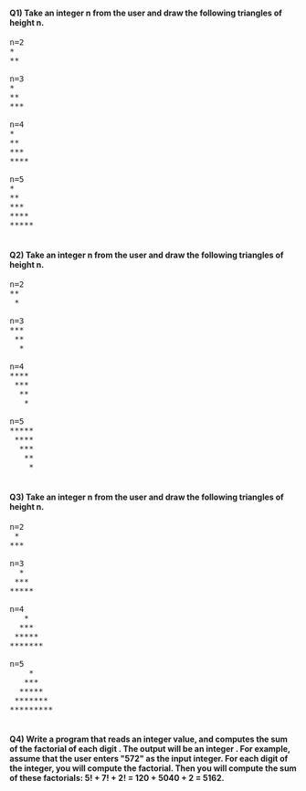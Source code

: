 #### Q1) Take an integer n from the user and draw the following triangles of height n.

<pre>
n=2
*
**

n=3
*
**
***

n=4
*
**
***
****

n=5
*
**
***
****
*****

</pre>

#### Q2) Take an integer n from the user and draw the following triangles of height n.

<pre>
n=2
**
 *
 
n=3
***
 **
  *
   
n=4
****
 ***
  **
   *
   
n=5
*****
 ****
  ***
   **
    *
    
</pre>

#### Q3) Take an integer n from the user and draw the following triangles of height n.

<pre>
n=2
 *
***

n=3
  *
 ***
*****

n=4
   *
  ***
 *****
*******

n=5
    *
   ***
  *****
 *******
*********

</pre>

#### Q4) Write a program that reads an integer value, and computes the sum of the factorial of each digit . The output will be an integer . For example, assume that the user enters "572" as the input integer. For each digit of the integer, you will compute the factorial. Then you will compute the sum of these factorials: 5! + 7! + 2! = 120 + 5040 + 2 = 5162. 
